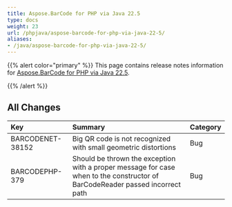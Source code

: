 ```yaml
---
title: Aspose.BarCode for PHP via Java 22.5
type: docs
weight: 23
url: /phpjava/aspose-barcode-for-php-via-java-22-5/
aliases:
- /java/aspose-barcode-for-php-via-java-22-5/
---
```


{{% alert color="primary" %}}
This page contains release notes information for [Aspose.BarCode for PHP via Java 22.5](https://downloads.aspose.com/barcode/php/new-releases/aspose.barcode-for-php-via-java-22.5/).

{{% /alert %}} 
## **All Changes**

|**Key**|**Summary**|**Category**|
| :- | :- | :- |
|BARCODENET-38152|Big QR code is not recognized with small geometric distortions|Bug|
|BARCODEPHP-379|Should be thrown the exception with a proper message for case when to the constructor of BarCodeReader passed incorrect path|Bug|